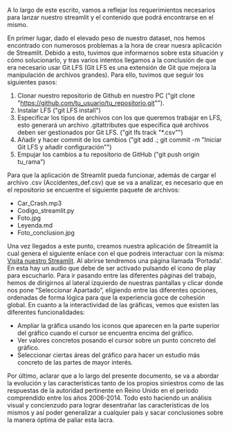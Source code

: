 A lo largo de este escrito, vamos a reflejar los requerimientos necesarios para lanzar nuestro streamlit y el contenido que podrá encontrarse en el mismo.

En primer lugar, dado el elevado peso de nuestro dataset, nos hemos encontrado con numerosos problemas a la hora de crear nuesra aplicación de Streamlit. Debido a esto, tuvimos que informarnos sobre esta situación y cómo solucionarlo, y tras varios intentos llegamos a la conclusión de que era necesario usar Git LFS (Git LFS es una extensión de Git que mejora la manipulación de archivos grandes). Para ello, tuvimos que seguir los siguientes pasos:
1. Clonar nuestro repositorio de Github en nuestro PC ("git clone "https://github.com/tu_usuario/tu_repositorio.git"").
2. Instalar LFS ("git LFS install")
3. Especificar los tipos de archivos con los que queremos trabajar en LFS, esto generará un archivo .gitattributes que especifica qué archivos deben ser gestionados por Git LFS. ("git lfs track "*.csv"")
4. Añadir y hacer commit de los cambios ("git add .; git commit -m "Iniciar Git LFS y añadir configuración"")
5. Empujar los cambios a tu repositorio de GitHub ("git push origin tu_rama")

Para que la aplicación de Streamlit pueda funcionar, además de cargar el archivo .csv (Accidentes_def.csv) que se va a analizar, es necesario que en el repositorio se encuentre el siguiente paquete de archivos:
-	Car_Crash.mp3
-	Codigo_streamlit.py
-	Foto.jpg
-	Leyenda.md
-	Foto_conclusion.jpg

Una vez llegados a este punto, creamos nuestra aplicación de Streamlit la cual genera el siguiente enlace con el que podreis interactuar con la misma: [Visita nuestro Streamlit](https://visualizaci-n-de-datos-wqtxditdpzt2qqycbzh8na.streamlit.app/).
Al abrirse tendremos una página llamada 'Portada'. En esta hay un audio que debe de ser activado pulsando el icono de play para escucharlo. Para ir pasando entre las diferentes páginas del trabajo, hemos de dirigirnos al lateral izquierdo de nuestras pantallas y clicar donde nos pone “Seleccionar Apartado”, eligiendo entre las diferentes opciones, ordenadas de forma lógica para que la experiencia goce de cohesión global.
En cuanto a la interactividad de las gráficas, vemos que existen las diferentes funcionalidades:
-	Ampliar la gráfica usando los iconos que aparecen en la parte superior del gráfico cuando el cursor se encuentra encima del gráfico.
-	Ver valores concretos posando el cursor sobre un punto concreto del gráfico.
-	Seleccionar ciertas áreas del gráfico para hacer un estudio más concreto de las partes de mayor interés.
  
Por último, aclarar que a lo largo del presente documento, se va a abordar la evolución y las características tanto de los propios siniestros como de las respuestas de la autoridad pertinente en Reino Unido en el periodo comprendido entre los años 2006-2014. Todo esto haciendo un análisis visual y concienzudo para lograr desentrañar las características de los mismos y así poder generalizar a cualquier país y sacar conclusiones sobre la manera óptima de paliar esta lacra.
